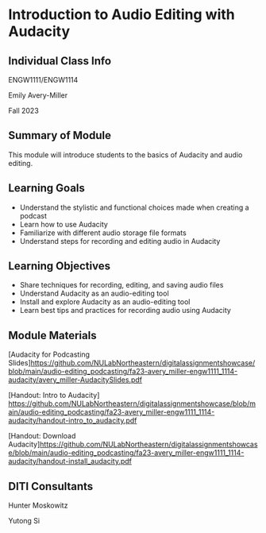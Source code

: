<h1>Introduction to Audio Editing with Audacity</h1>
<h2>Individual Class Info</h2>

ENGW1111/ENGW1114

Emily Avery-Miller 

Fall 2023

<h2>Summary of Module</h2>

This module will introduce students to the basics of Audacity and audio editing.

<h2>Learning Goals</h2>

* Understand the stylistic and functional choices made when creating a podcast
* Learn how to use Audacity
* Familiarize with different audio storage file formats
* Understand steps for recording and editing audio in Audacity

<h2>Learning Objectives</h2>

* Share techniques for recording, editing, and saving audio files  
* Understand Audacity as an audio-editing tool
* Install and explore Audacity as an audio-editing tool
* Learn best tips and practices for recording audio using Audacity 

<h2>Module Materials</h2>

[Audacity for Podcasting Slides]https://github.com/NULabNortheastern/digitalassignmentshowcase/blob/main/audio-editing_podcasting/fa23-avery_miller-engw1111_1114-audacity/avery_miller-AudacitySlides.pdf

[Handout: Intro to Audacity] https://github.com/NULabNortheastern/digitalassignmentshowcase/blob/main/audio-editing_podcasting/fa23-avery_miller-engw1111_1114-audacity/handout-intro_to_audacity.pdf

[Handout: Download Audacity]https://github.com/NULabNortheastern/digitalassignmentshowcase/blob/main/audio-editing_podcasting/fa23-avery_miller-engw1111_1114-audacity/handout-install_audacity.pdf

<h2>DITI Consultants</h2>

Hunter Moskowitz

Yutong Si




